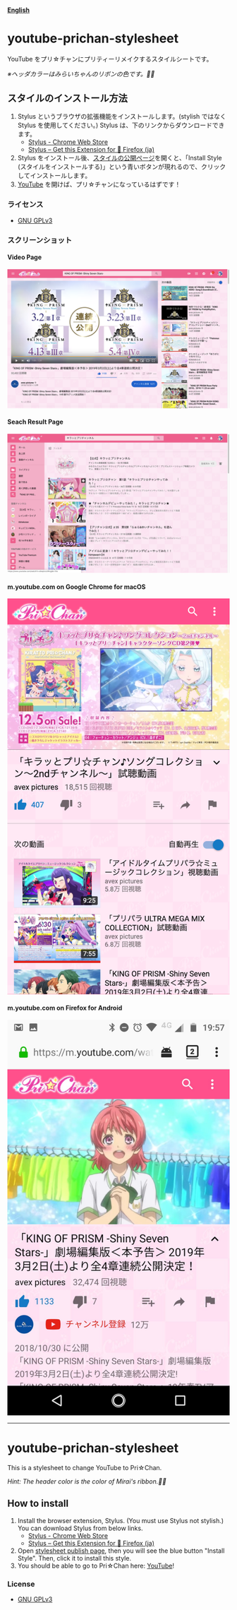 #### [English](#en)

# youtube-prichan-stylesheet

YouTube をプリ☆チャンにプリティーリメイクするスタイルシートです。

*※ヘッダカラーはみらいちゃんのリボンの色です。🎀✨*

## スタイルのインストール方法

1. Stylus というブラウザの拡張機能をインストールします。(stylish ではなく Stylus を使用してください。) Stylus は、下のリンクからダウンロードできます。
   * [Stylus - Chrome Web Store](https://chrome.google.com/webstore/detail/stylus/clngdbkpkpeebahjckkjfobafhncgmne)
   * [Stylus – Get this Extension for 🦊 Firefox (ja)](https://addons.mozilla.org/ja/firefox/addon/styl-us)
2. Stylus をインストール後、[スタイルの公開ページ](https://userstyles.org/styles/167470/kiratto-prichan)を開くと、「Install Style (スタイルをインストールする)」という青いボタンが現れるので、クリックしてインストールします。
3. [YouTube](https://www.youtube.com) を開けば、プリ☆チャンになっているはずです！
### ライセンス

- [GNU GPLv3](./LICENSE)

### スクリーンショット

#### Video Page

![Screenshoot 1](screenshot/1-kinpri.png)

#### Seach Result Page

![Screenshoot 2](screenshot/2-prichan.png)

#### m.youtube.com on Google Chrome for macOS

![Screenshoot 3](screenshot/android-1.png)

#### m.youtube.com on Firefox for Android

![Screenshoot 4](screenshot/android-2.png)

---

<a name="en"></a>

# youtube-prichan-stylesheet

This is a stylesheet to change YouTube to Pri☆Chan.

*Hint: The header color is the color of Mirai's ribbon.🎀✨*

## How to install
1. Install the browser extension, Stylus. (You must use Stylus not stylish.) You can download Stylus from below links.
   * [Stylus - Chrome Web Store](https://chrome.google.com/webstore/detail/stylus/clngdbkpkpeebahjckkjfobafhncgmne)
   * [Stylus – Get this Extension for 🦊 Firefox (ja)](https://addons.mozilla.org/ja/firefox/addon/styl-us)
2. Open [stylesheet publish page](https://userstyles.org/styles/167470/kiratto-prichan), then you will see the blue button "Install Style". Then, click it to install this style.
3. You should be able to go to Pri☆Chan here: <a href="https://www.youtube.com/">YouTube</a>!

### License

- [GNU GPLv3](./LICENSE)